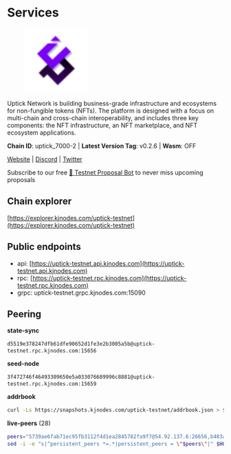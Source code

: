 # Services

<figure><img src="https://raw.githubusercontent.com/kj89/cosmos-images/main/logos/uptick.png" width="150" alt=""><figcaption></figcaption></figure>

Uptick Network is building business-grade infrastructure and  ecosystems for non-fungible tokens (NFTs). The platform is  designed with a focus on multi-chain and cross-chain interoperability,  and includes three key components: the NFT infrastructure, an NFT  marketplace, and NFT ecosystem applications.

**Chain ID**: uptick_7000-2 | **Latest Version Tag**: v0.2.6 | **Wasm**: OFF

[Website](https://uptick.network) | [Discord](https://discord.gg/UzeHS7fu5H) | [Twitter](https://twitter.com/uptickproject)



Subscribe to our free [🤖 Testnet Proposal Bot](https://t.me/kjnodes_testnet_proposal_bot) to never miss upcoming proposals


## Chain explorer
[https://explorer.kjnodes.com/uptick-testnet](https://explorer.kjnodes.com/uptick-testnet)

## Public endpoints

* api: [https://uptick-testnet.api.kjnodes.com](https://uptick-testnet.api.kjnodes.com)
* rpc: [https://uptick-testnet.rpc.kjnodes.com](https://uptick-testnet.rpc.kjnodes.com)
* grpc: uptick-testnet.grpc.kjnodes.com:15090

## Peering

**state-sync**

```text
d5519e378247dfb61dfe90652d1fe3e2b3005a5b@uptick-testnet.rpc.kjnodes.com:15656
```

**seed-node**

```text
3f472746f46493309650e5a033076689996c8881@uptick-testnet.rpc.kjnodes.com:15659
```

**addrbook**
```bash
curl -Ls https://snapshots.kjnodes.com/uptick-testnet/addrbook.json > $HOME/.uptickd/config/addrbook.json
```

**live-peers** (28)
```bash
peers="5739ae6fab71ec95fb3112f4d1ea2845782fa9f7@54.92.137.6:26656,b483acbcae7ccd1244f588144245e9d1124c3de5@88.99.56.200:26666,d5519e378247dfb61dfe90652d1fe3e2b3005a5b@65.109.68.190:15656,af5262526a0800a29a0a7194e1488a9fa62d0005@195.3.223.208:26656,e24bde7fe207160442fe6b93ee376a739def5757@51.222.248.153:26656,174a57a0d4b914b5a9823a5f3f47ae4b06d9809e@65.108.206.118:60956,1c66685cbf5c8dc0a739eb57c896d35eb2eed17c@65.109.50.106:28656,3edfe380f7eff0658582c158f2eecebae2e0fed7@213.239.213.179:26656,a818920590d15226a206ec4c73b1c5c20c56a435@65.21.134.202:26666,7849e4320385434b0828a3e0206a3b69767393f6@65.109.91.227:26656,86f50af23369997882ca3988eabeba998b4f07cc@65.109.92.79:10656,9b7b2fb9d1416f9feadf5a58b29de0bc150d974d@65.109.89.5:30656,7831b5c5cc90fa95ea99a0cea5d1ad07dfcc7b9c@185.245.183.187:26656,be823fc2f0e81ac3003ec20eba05bd963c0f3aac@95.217.4.62:26656,0afb5ce897e69eec34fb32bf87f4a2f93f79e0b3@65.109.65.210:30656,878101ab9ad2402bfd700a3da58223778461c753@185.245.182.152:26656,7a4f1c0baa2ff31c02163fb658c4eb8d119193c7@95.214.52.173:18656,eb5a3112a64944e2bd701ff8aa99ab95209c6310@185.198.27.110:26656,6a775f6034f64827a6220de07b1ad344284bbf51@194.163.155.84:46656,db09e85b73c4be1cab07f41422912ccad2aa5744@185.198.27.109:15656,1bb6d67af0dd1d452e294e9df430d07bccefe502@185.215.167.241:26656,aa30d4d1748553c3619d9d9b1121df0b99de87b1@45.88.188.93:56656,07df6fd3f41c4bda761931831439ab248eb3dae4@91.223.3.190:55056,52cdb51fe8692dea11de23b8c97c9d947a6eb1c2@51.222.44.116:10656,2298edffe9306e4d9370233c1d29dab567829095@144.91.78.28:26656,b9d3fe835ded0b93c39befad43fb3c4964ae740f@91.195.101.100:26656,5fcff61f9a6b78c87851abe3cb79ec616af10689@5.189.148.147:29656,d8777278648d8fc93800692a8b96a7f104df4f9a@194.163.135.127:26656"
sed -i -e "s|^persistent_peers *=.*|persistent_peers = \"$peers\"|" $HOME/.uptickd/config/config.toml
```
